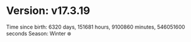 # Version: v17.3.19
Time since birth: 6320 days, 151681 hours, 9100860 minutes, 546051600 seconds
Season: Winter ❄️
